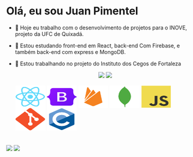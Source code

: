 # Olá, eu sou Juan Pimentel

- 🔭 Hoje eu trabalho com o desenvolvimento de projetos para o INOVE, projeto da UFC de Quixadá.
- 🌱 Estou estudando front-end em React, back-end Com Firebase, e também back-end com express e MongoDB.
- 👯 Estou trabalhando no projeto do Instituto dos Cegos de Fortaleza

  <div align="center">
    <img height="180em" src="https://github-readme-stats.vercel.app/api?username=Juandbpimentel&show_icons=true&theme=gruvbox&include_all_commits=true&count_private=true"/>
    <img height="180em" src="https://github-readme-stats.vercel.app/api/top-langs/?username=Juandbpimentel&layout=compact&exclude_repo=Embarcados &langs_count=7&theme=gruvbox&count_private=false"/>
  </div>
  <div style="display: inline_block"><br>
    <img align="center" alt="React Icon" height="60" width="80" src="icons/react-original.svg">
    <img align="center" alt="Bootstrap Icon" height="60" width="80" src="icons/bootstrap-original.svg">
    <img align="center" alt="Firebase icon" height="60" width="80" src="icons/firebase-plain.svg">
    <img align="center" alt="MongoDB Icon" height="60" width="80" src="icons/mongodb-plain.svg">
    <img align="center" alt="Javascript Icon" height="60" width="80" src="icons/javascript-original.svg">
    <img align="center" alt="Git Icon" height="60" width="80" src="icons/git-original.svg">
    <img align="center" alt="C Icon" height="60" width="80" src="icons/c-original.svg">
#
  <a href = "mailto:juandbpimentel@alu.ufc.br"><img src="https://img.shields.io/badge/-Gmail-%23333?style=for-the-badge&logo=gmail&logoColor=white" target="_blank"></a>
  <a href="https://www.linkedin.com/in/juan-pimentel-3b6a67221" target="_blank"><img src="https://img.shields.io/badge/-LinkedIn-%230077B5?style=for-the-badge&logo=linkedin&logoColor=white" target="_blank"></a>
</div>
